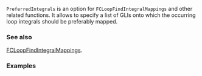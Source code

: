 `PreferredIntegrals` is an option for `FCLoopFindIntegralMappings` and other related functions. It allows to specify a list of GLIs onto which the occurring loop integrals should be preferably mapped.

### See also

[FCLoopFindIntegralMappings](FCLoopFindIntegralMappings).

### Examples